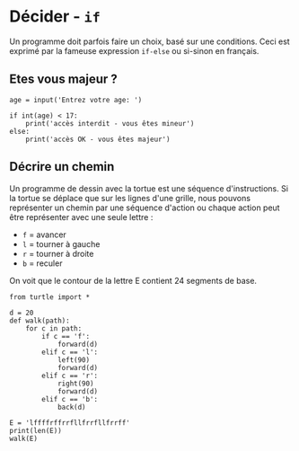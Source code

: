 # Décider - `if`

Un programme doit parfois faire un choix, basé sur une conditions. Ceci est exprimé par la fameuse expression `if-else` ou si-sinon en français.

## Etes vous majeur ?

```{codeplay}
age = input('Entrez votre age: ')

if int(age) < 17:
    print('accès interdit - vous êtes mineur')
else:
    print('accès OK - vous êtes majeur')
```

## Décrire un chemin

Un programme de dessin avec la tortue est une séquence d'instructions. Si la tortue se déplace que sur les lignes d'une grille, nous pouvons représenter un chemin par une séquence d'action ou chaque action peut être représenter avec une seule lettre :

- `f` = avancer
- `l` = tourner à gauche
- `r` = tourner à droite
- `b` = reculer

On voit que le contour de la lettre E contient 24 segments de  base.

```{codeplay}
from turtle import *

d = 20
def walk(path):
    for c in path:
        if c == 'f':
            forward(d)
        elif c == 'l':
            left(90)
            forward(d)
        elif c == 'r':
            right(90)
            forward(d)
        elif c == 'b':
            back(d)

E = 'lffffrffrrfllfrrfllfrrff'
print(len(E)) 
walk(E)
```



```{codeplay}

```


```{codeplay}

```

```{codeplay}

```

```{codeplay}

```